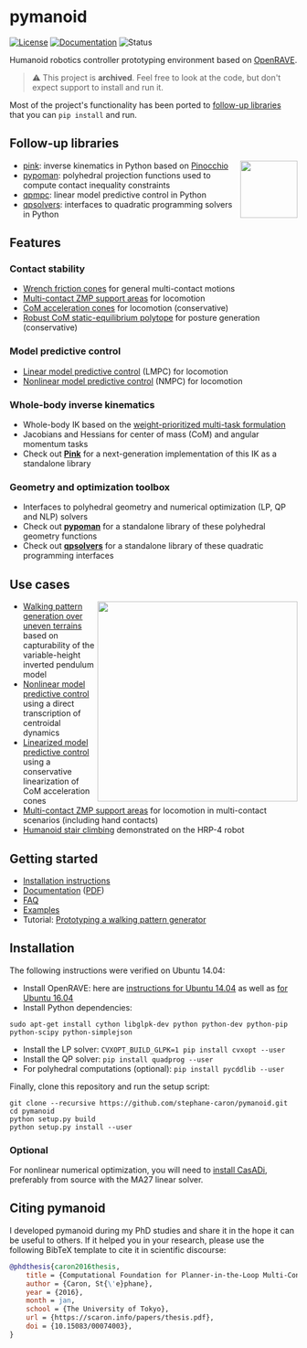 # pymanoid

[![License](https://img.shields.io/badge/License-GPLv3-green.svg)](https://opensource.org/licenses/GPL-3.0)
[![Documentation](https://img.shields.io/badge/docs-online-brightgreen?logo=read-the-docs&style=flat)](https://scaron.info/doc/pymanoid/)
![Status](https://img.shields.io/badge/status-archive-lightgrey.svg)

Humanoid robotics controller prototyping environment based on [OpenRAVE](https://github.com/rdiankov/openrave).

> ⚠️ This project is **archived**. Feel free to look at the code, but don't expect support to install and run it.

Most of the project's functionality has been ported to [follow-up libraries](#follow-up-libraries) that you can ``pip install`` and run.

## Follow-up libraries

<a href="https://github.com/tasts-robots/pink">
    <img src="https://user-images.githubusercontent.com/1189580/172797197-9aa46561-cfaa-4046-bd60-f681d85b055d.png" align="right" height=100>
</a>

- [pink](https://github.com/tasts-robots/pink): inverse kinematics in Python based on [Pinocchio](https://github.com/stack-of-tasks/pinocchio/)
- [pypoman](https://github.com/stephane-caron/pypoman): polyhedral projection functions used to compute contact inequality constraints
- [qpmpc](https://github.com/stephane-caron/qpmpc): linear model predictive control in Python
- [qpsolvers](https://github.com/qpsolvers/qpsolvers): interfaces to quadratic programming solvers in Python

## Features

### Contact stability

- [Wrench friction cones](http://www.roboticsproceedings.org/rss11/p28.pdf) for general multi-contact motions
- [Multi-contact ZMP support areas](https://hal.archives-ouvertes.fr/hal-02108589/document) for locomotion
- [CoM acceleration cones](https://hal.archives-ouvertes.fr/hal-01349880/document) for locomotion (conservative)
- [Robust CoM static-equilibrium polytope](https://hal-lirmm.ccsd.cnrs.fr/lirmm-01477362/document) for posture generation (conservative)

### Model predictive control

- [Linear model predictive control](https://hal.archives-ouvertes.fr/hal-01349880/document) (LMPC) for locomotion
- [Nonlinear model predictive control](https://hal.archives-ouvertes.fr/hal-01481052/document) (NMPC) for locomotion

### Whole-body inverse kinematics

- Whole-body IK based on the [weight-prioritized multi-task formulation](https://scaron.info/robot-locomotion/inverse-kinematics.html)
- Jacobians and Hessians for center of mass (CoM) and angular momentum tasks
- Check out **[Pink](https://github.com/tasts-robots/pink)** for a next-generation implementation of this IK as a standalone library

### Geometry and optimization toolbox

- Interfaces to polyhedral geometry and numerical optimization (LP, QP and NLP) solvers
- Check out **[pypoman](https://github.com/stephane-caron/pypoman)** for a standalone library of these polyhedral geometry functions
- Check out **[qpsolvers](https://github.com/qpsolvers/qpsolvers)** for a standalone library of these quadratic programming interfaces

## Use cases

<img src="doc/src/images/logo.png" width="350" align="right" />

- [Walking pattern generation over uneven terrains](https://github.com/stephane-caron/capture-walkgen)
  based on capturability of the variable-height inverted pendulum model
- [Nonlinear model predictive control](https://github.com/stephane-caron/fip-walkgen)
  using a direct transcription of centroidal dynamics
- [Linearized model predictive control](https://github.com/stephane-caron/multi-contact-walkgen)
  using a conservative linearization of CoM acceleration cones
- [Multi-contact ZMP support areas](https://github.com/stephane-caron/multi-contact-zmp)
  for locomotion in multi-contact scenarios (including hand contacts)
- [Humanoid stair climbing](https://github.com/stephane-caron/quasistatic-stair-climbing)
  demonstrated on the HRP-4 robot

## Getting started

- [Installation instructions](#installation)
- [Documentation](https://scaron.info/doc/pymanoid/) ([PDF](https://scaron.info/doc/pymanoid/pymanoid.pdf))
- [FAQ](https://github.com/stephane-caron/pymanoid/wiki/Frequently-Asked-Questions)
- [Examples](/examples)
- Tutorial: [Prototyping a walking pattern generator](https://scaron.info/robot-locomotion/prototyping-a-walking-pattern-generator.html)

## Installation

The following instructions were verified on Ubuntu 14.04:

- Install OpenRAVE: here are [instructions for Ubuntu 14.04](https://scaron.info/robot-locomotion/installing-openrave-on-ubuntu-14.04.html) as well as [for Ubuntu 16.04](https://scaron.info/robot-locomotion/installing-openrave-on-ubuntu-16.04.html)
- Install Python dependencies:
```
sudo apt-get install cython libglpk-dev python python-dev python-pip python-scipy python-simplejson
```
- Install the LP solver: ``CVXOPT_BUILD_GLPK=1 pip install cvxopt --user``
- Install the QP solver: ``pip install quadprog --user``
- For polyhedral computations (optional): ``pip install pycddlib --user``

Finally, clone this repository and run the setup script:
```
git clone --recursive https://github.com/stephane-caron/pymanoid.git
cd pymanoid
python setup.py build
python setup.py install --user
```

### Optional

For nonlinear numerical optimization, you will need to [install
CasADi](https://github.com/casadi/casadi/wiki/InstallationLinux), preferably
from source with the MA27 linear solver.

## Citing pymanoid

I developed pymanoid during my PhD studies and share it in the hope it can be useful to others. If it helped you in your research, please use the following BibTeX template to cite it in scientific discourse:

```bibtex
@phdthesis{caron2016thesis,
    title = {Computational Foundation for Planner-in-the-Loop Multi-Contact Whole-Body Control of Humanoid Robots},
    author = {Caron, St{\'e}phane},
    year = {2016},
    month = jan,
    school = {The University of Tokyo},
    url = {https://scaron.info/papers/thesis.pdf},
    doi = {10.15083/00074003},
}
```
